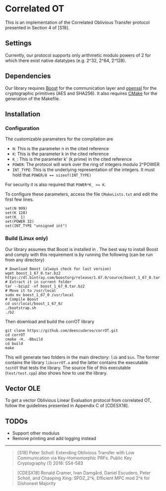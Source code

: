 # Correlated OT

This is an implementation of the Correlated Oblivious Transfer protocol presented in Section 4 of [S18]. 

## Settings

Currently, our protocol supports only arithmetic modulo powers of 2 for which there exist native datatypes (e.g. 2^32, 2^64, 2^128).

## Dependencies

Our library requires [Boost](https://www.boost.org/) for the communication layer and [openssl](https://www.openssl.org/) for the cryptographic primitives (AES and SHA256).
It also requires [CMake](https://cmake.org/) for the generation of the Makefile.

## Installation

### Configuration

The customizable parameters for the compilation are
- `N`: This is the parameter n in the cited reference
- `K`: This is the parameter k in the cited reference
- `K_`: This is the parameter k' (k prime) in the cited reference
- `POWER`: The protocol will work over the ring of integers modulo 2^POWER
- `INT_TYPE`: This is the underlying representation of the integers. 
It must hold that `POWER/8 == sizeof(INT_TYPE)`

For security it is also required that `POWER*K_ >= K`. 
<!--Due to some implementation details, it is also required that `K_ + N` is divisible by 4.-->
To configure these parameters, access the file `CMakeLists.txt` and edit the first few lines.
```
set(N 999)
set(K 128)
set(K_ 1)
set(POWER 32)
set(INT_TYPE "unsigned int")
```

### Build (Linux only)

Our library assumes that Boost is installed in .
The best way to install Boost and comply with this requirement is by running the following (can be run from any directory)
```
# Download Boost (always check for last version)
wget boost_1_67_0.tar.bz2 https://dl.bintray.com/boostorg/release/1.67.0/source/boost_1_67_0.tar.bz2
# Extract it in current folder
tar --bzip2 -xf boost_1_67_0.tar.bz2
# Move it to /usr/local
sudo mv boost_1_67_0 /usr/local
# Compile Boost
cd usr/local/boost_1_67_0/
./bootstrap.sh
./b2
```

Then download and build the corrOT library

```
git clone https://github.com/deescuderoo/corrOT.git
cd corrOT
cmake -H. -Bbuild
cd build
make
```

This will generate two folders in the main directory: `lib` and `bin`.
The former contains the library `libcorrOT.a` and the latter contains the executable `testOT` that tests the library. 
The source file of this executable (`test/test.cpp`) also shows how to use the library.


<!--
It uses [libscapi](https://github.com/cryptobiu/libscapi) for the communication layer, as well as for the base OT protocol (these are wrappers for [Boost](https://www.boost.org/)'s communication and 
[Simplest OT](https://eprint.iacr.org/2015/267.pdf), respectively)
-->

## Vector OLE

To get a vector Oblivious Linear Evaluation protocol from correlated OT, follow the guidelines presented in Appendix C of [CDESX18].

## TODOs

- Support other modulus
- Remove printing and add logging instead

---

> [S18] Peter Scholl: Extending Oblivious Transfer with Low Communication via Key-Homomorphic PRFs. Public Key Cryptography (1) 2018: 554-583

> [CDESX18] Ronald Cramer, Ivan Damgård, Daniel Escudero, Peter Scholl, and Chaoping Xing: 
SPDZ_2^k, Efficient MPC mod 2^k for Dishonest Majority